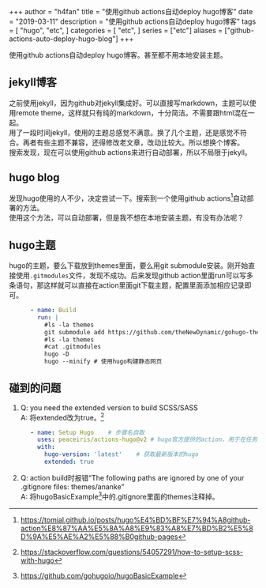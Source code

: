 +++
author = "h4fan"
title = "使用github actions自动deploy hugo博客"
date = "2019-03-11"
description = "使用github actions自动deploy hugo博客"
tags = [
    "hugo",
    "etc",
]
categories = [
    "etc",
]
series = ["etc"]
aliases = ["github-actions-auto-deploy-hugo-blog"]
+++

使用github actions自动deploy hugo博客。甚至都不用本地安装主题。
<!--more-->

## jekyll博客
之前使用jekyll，因为github对jekyll集成好。可以直接写markdown，主题可以使用remote theme，这样就只有纯的markdown，十分简洁。不需要跟html混在一起。  
用了一段时间jekyll，使用的主题总感觉不满意。换了几个主题，还是感觉不符合。再者有些主题不兼容，还得修改老文章，改动比较大。所以想换个博客。  
搜索发现，现在可以使用github actions来进行自动部署，所以不局限于jekyll。

## hugo blog
发现hugo使用的人不少，决定尝试一下。搜索到一个使用github actions[^1]自动部署的方法。  
使用这个方法，可以自动部署，但是我不想在本地安装主题，有没有办法呢？

## hugo主题
hugo的主题，要么下载放到themes里面，要么用git submodule安装。刚开始直接使用`.gitmodules`文件，发现不成功。后来发现github action里面run可以写多条语句，那这样就可以直接在action里面git下载主题，配置里面添加相应记录即可。
```yml
      - name: Build
        run: |
          #ls -la themes
          git submodule add https://github.com/theNewDynamic/gohugo-theme-ananke.git themes/ananke
          #ls -la themes
          #cat .gitmodules
          hugo -D
          hugo --minify	# 使用hugo构建静态网页
```

## 碰到的问题
1. Q: you need the extended version to build SCSS/SASS  
A: 将extended改为true。[^2]
```yml
      - name: Setup Hugo	# 步骤名自取
        uses: peaceiris/actions-hugo@v2	# hugo官方提供的action，用于在任务环境中获取hugo
        with:
          hugo-version: 'latest'	# 获取最新版本的hugo
          extended: true
```

2. Q: action build时报错“The following paths are ignored by one of your .gitignore files: themes/ananke”  
A: 将hugoBasicExample[^3]中的.gitignore里面的themes注释掉。



[^1]: https://tomial.github.io/posts/hugo%E4%BD%BF%E7%94%A8github-action%E8%87%AA%E5%8A%A8%E9%83%A8%E7%BD%B2%E5%8D%9A%E5%AE%A2%E5%88%B0github-pages
[^2]: https://stackoverflow.com/questions/54057291/how-to-setup-scss-with-hugo
[^3]: https://github.com/gohugoio/hugoBasicExample
